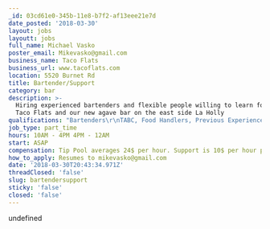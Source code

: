 ```yaml
---
_id: 03cd61e0-345b-11e8-b7f2-af13eee21e7d
date_posted: '2018-03-30'
layout: jobs
layoutt: jobs
full_name: Michael Vasko
poster_email: Mikevasko@gmail.com
business_name: Taco Flats
business_url: www.tacoflats.com
location: 5520 Burnet Rd
title: Bartender/Support
category: bar
description: >-
  Hiring experienced bartenders and flexible people willing to learn for both
  Taco Flats and our new agave bar on the east side La Holly
qualifications: "Bartenders\r\nTABC, Food Handlers, Previous Experience\r\nSupport\r\nWillingness to work"
job_type: part_time
hours: 10AM - 4PM 4PM - 12AM
start: ASAP
compensation: Tip Pool averages 24$ per hour. Support is 10$ per hour plus a tip out
how_to_apply: Resumes to mikevasko@gmail.com
date: '2018-03-30T20:43:34.971Z'
threadClosed: 'false'
slug: bartendersupport
sticky: 'false'
closed: 'false'
---
```

undefined

